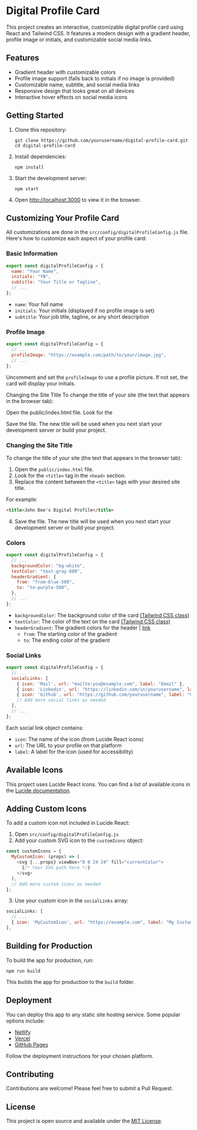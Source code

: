 # Digital Profile Card

This project creates an interactive, customizable digital profile card using React and Tailwind CSS. It features a modern design with a gradient header, profile image or initials, and customizable social media links.

## Features

- Gradient header with customizable colors
- Profile image support (falls back to initials if no image is provided)
- Customizable name, subtitle, and social media links
- Responsive design that looks great on all devices
- Interactive hover effects on social media icons

## Getting Started

1. Clone this repository:
   ```
   git clone https://github.com/yourusername/digital-profile-card.git
   cd digital-profile-card
   ```

2. Install dependencies:
   ```
   npm install
   ```

3. Start the development server:
   ```
   npm start
   ```

4. Open [http://localhost:3000](http://localhost:3000) to view it in the browser.

## Customizing Your Profile Card

All customizations are done in the `src/config/digitalProfileConfig.js` file. Here's how to customize each aspect of your profile card:

### Basic Information

```javascript
export const digitalProfileConfig = {
  name: "Your Name",
  initials: "YN",
  subtitle: "Your Title or Tagline",
  // ...
};
```

- `name`: Your full name
- `initials`: Your initials (displayed if no profile image is set)
- `subtitle`: Your job title, tagline, or any short description

### Profile Image

```javascript
export const digitalProfileConfig = {
  // ...
  profileImage: "https://example.com/path/to/your/image.jpg",
  // ...
};
```

Uncomment and set the `profileImage` to use a profile picture. If not set, the card will display your initials.

Changing the Site Title
To change the title of your site (the text that appears in the browser tab):

Open the public/index.html file.
Look for the <title> tag in the <head> section.
Replace the content between the <title> tags with your desired site title.

For example:
htmlCopy<title>John Doe's Digital Profile</title>

Save the file. The new title will be used when you next start your development server or build your project.

### Changing the Site Title

To change the title of your site (the text that appears in the browser tab):

1. Open the `public/index.html` file.
2. Look for the `<title>` tag in the `<head>` section.
3. Replace the content between the `<title>` tags with your desired site title.

For example:

```html
<title>John Doe's Digital Profile</title>
```

4. Save the file. The new title will be used when you next start your development server or build your project.

### Colors

```javascript
export const digitalProfileConfig = {
  // ...
  backgroundColor: "bg-white",
  textColor: "text-gray-800",
  headerGradient: {
    from: "from-blue-500",
    to: "to-purple-500",
  },
  // ...
};
```

- `backgroundColor`: The background color of the card [(Tailwind CSS class)](https://tailwindcss.com/docs/background-color)
- `textColor`: The color of the text on the card [(Tailwind CSS class)](https://tailwindcss.com/docs/text-color)
- `headerGradient`: The gradient colors for the header | [link](https://tailwindcss.com/docs/background-color)
  - `from`: The starting color of the gradient
  - `to`: The ending color of the gradient

### Social Links

```javascript
export const digitalProfileConfig = {
  // ...
  socialLinks: [
    { icon: 'Mail', url: "mailto:you@example.com", label: "Email" },
    { icon: 'Linkedin', url: "https://linkedin.com/in/yourusername", label: "LinkedIn" },
    { icon: 'Github', url: "https://github.com/yourusername", label: "GitHub" },
    // Add more social links as needed
  ],
  // ...
};
```

Each social link object contains:
- `icon`: The name of the icon (from Lucide React icons)
- `url`: The URL to your profile on that platform
- `label`: A label for the icon (used for accessibility)

## Available Icons

This project uses Lucide React icons. You can find a list of available icons in the [Lucide documentation](https://lucide.dev/icons/).

## Adding Custom Icons

To add a custom icon not included in Lucide React:

1. Open `src/config/digitalProfileConfig.js`
2. Add your custom SVG icon to the `customIcons` object:

```javascript
const customIcons = {
  MyCustomIcon: (props) => (
    <svg {...props} viewBox="0 0 24 24" fill="currentColor">
      {/* Your SVG path here */}
    </svg>
  ),
  // Add more custom icons as needed
};
```

3. Use your custom icon in the `socialLinks` array:

```javascript
socialLinks: [
  // ...
  { icon: 'MyCustomIcon', url: "https://example.com", label: "My Custom Link" },
],
```

## Building for Production

To build the app for production, run:

```
npm run build
```

This builds the app for production to the `build` folder.

## Deployment

You can deploy this app to any static site hosting service. Some popular options include:

- [Netlify](https://www.netlify.com/)
- [Vercel](https://vercel.com/)
- [GitHub Pages](https://pages.github.com/)

Follow the deployment instructions for your chosen platform.

## Contributing

Contributions are welcome! Please feel free to submit a Pull Request.

## License

This project is open source and available under the [MIT License](LICENSE).
